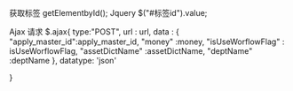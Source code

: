 获取标签
getElementbyId();
Jquery
$("#标签id").value;

Ajax 请求
$.ajax{
    type:"POST",
    url : url,
    data : {
                "apply_master_id":apply_master_id,
    			"money" :money,
    			"isUseWorflowFlag" : isUseWorflowFlag,
    			"assetDictName" :assetDictName,
    			"deptName" :deptName
          },
    datatype: 'json'
    
}

   
